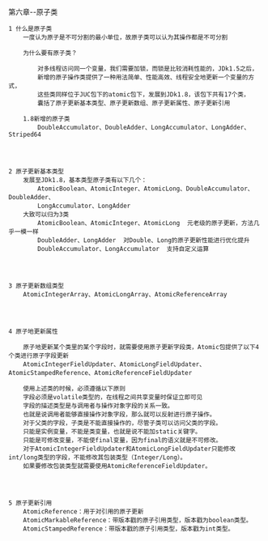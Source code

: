 第六章--原子类
	
	1 什么是原子类
		一度认为原子是不可分割的最小单位，故原子类可以认为其操作都是不可分割

		为什么要有原子类？

			对多线程访问同一个变量，我们需要加锁，而锁是比较消耗性能的，JDk1.5之后，
			新增的原子操作类提供了一种用法简单、性能高效、线程安全地更新一个变量的方式，
			这些类同样位于JUC包下的atomic包下，发展到JDk1.8，该包下共有17个类，
			囊括了原子更新基本类型、原子更新数组、原子更新属性、原子更新引用

		1.8新增的原子类
			DoubleAccumulator、DoubleAdder、LongAccumulator、LongAdder、Striped64




	2 原子更新基本类型
		发展至JDk1.8，基本类型原子类有以下几个：
			AtomicBoolean、AtomicInteger、AtomicLong、DoubleAccumulator、DoubleAdder、
			LongAccumulator、LongAdder
		大致可以归为3类
			AtomicBoolean、AtomicInteger、AtomicLong  元老级的原子更新，方法几乎一模一样
			DoubleAdder、LongAdder  对Double、Long的原子更新性能进行优化提升
			DoubleAccumulator、LongAccumulator  支持自定义运算




	3 原子更新数组类型
		AtomicIntegerArray、AtomicLongArray、AtomicReferenceArray




	4 原子地更新属性

		原子地更新某个类里的某个字段时，就需要使用原子更新字段类，Atomic包提供了以下4个类进行原子字段更新
		AtomicIntegerFieldUpdater、AtomicLongFieldUpdater、AtomicStampedReference、AtomicReferenceFieldUpdater

		使用上述类的时候，必须遵循以下原则
		字段必须是volatile类型的，在线程之间共享变量时保证立即可见
		字段的描述类型是与调用者与操作对象字段的关系一致。
		也就是说调用者能够直接操作对象字段，那么就可以反射进行原子操作。
		对于父类的字段，子类是不能直接操作的，尽管子类可以访问父类的字段。
		只能是实例变量，不能是类变量，也就是说不能加static关键字。
		只能是可修改变量，不能使final变量，因为final的语义就是不可修改。
		对于AtomicIntegerFieldUpdater和AtomicLongFieldUpdater只能修改int/long类型的字段，不能修改其包装类型（Integer/Long）。
		如果要修改包装类型就需要使用AtomicReferenceFieldUpdater。




	5 原子更新引用
		AtomicReference：用于对引用的原子更新
		AtomicMarkableReference：带版本戳的原子引用类型，版本戳为boolean类型。
		AtomicStampedReference：带版本戳的原子引用类型，版本戳为int类型。
